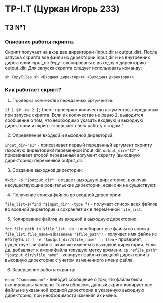 # TP-I.T (Цуркан Игорь 233)

## ТЗ №1 
### Описание работы скрипта.
Скрипт получает на вход две директории (input_dir и output_dir). После запуска скрипта все файли из директории input_dir и из внутренних директорий input_dir будут скопированы в выходную директорию - output_dir.
Для запуска скрипта следует использовать команду:
```
sh CopyFiles.sh <Входная директория> <Выходная директория>
```
### Как работает скрипт?
1. Проверка количества переданных аргументов:

```if [ $# -ne 2 ];``` then - проверяет количество аргументов, переданных при запуске скрипта. Если их количество не равно 2, выводится сообщение о том, что необходимо указать входную и выходную директории и скрипт завершает свою работу с кодом 1.

2. Определение входной и выходной директорий:

```input_dir="$1"``` - присваивает первый переданный аргумент скрипту (входную директорию) переменной input_dir.
```output_dir="$2"``` - присваивает второй переданный аргумент скрипту (выходную директорию) переменной output_dir.

3. Создание выходной директории:

```mkdir -p "$output_dir"``` - создает выходную директорию, включая несуществующие родительские директории, если они не существуют.

4. Получение списка файлов во входной директории:

```file_list=$(find "$input_dir" -type f)``` - получает список всех файлов во входной директории и сохраняет их в переменной ```file_list```.

5. Копирование файлов из входной в выходную директорию:

```for file_path in $file_list; do``` - перебирает все файлы из списка ```file_list```.
```file_name=$(basename "$file_path")``` - получает имя файла из его пути.
```if [ -e "$output_dir/$file_name" ]; then``` - проверяет, существует ли файл с таким же именем в выходной директории. Если да, добавляет к имени файла текущую метку времени.
```cp "$file_path" "$output_dir/$file_name"``` - копирует файл из входной директории в выходную директорию с учетом измененного имени файла.

6. Завершение работы скрипта:

```echo "Скопировано"``` - выводит сообщение о том, что файлы были скопированы успешно.
Таким образом, данный скрипт копирует все файлы из указанной входной директории в указанную выходную директорию, при необходимости изменяя их имена.
